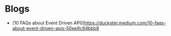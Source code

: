 # Blogs

- [10 FAQs about Event Driven API](https://duckster.medium.com/10-faqs-about-event-driven-apis-50ee9c94bbb8

